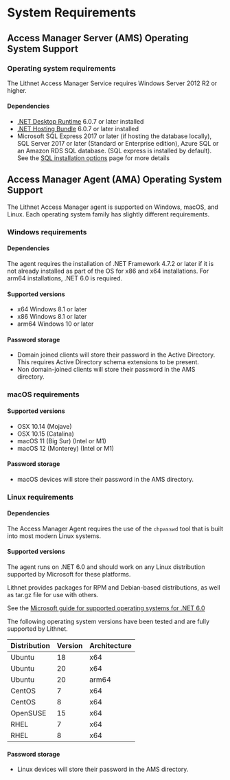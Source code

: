 # System Requirements

## Access Manager Server (AMS) Operating System Support

### Operating system requirements

The Lithnet Access Manager Service requires Windows Server 2012 R2 or higher.

#### Dependencies

* [.NET Desktop Runtime](https://dotnet.microsoft.com/download/dotnet-core/6.0/runtime) 6.0.7 or later installed
* [.NET Hosting Bundle](https://dotnet.microsoft.com/download/dotnet-core/6.0/runtime) 6.0.7 or later installed
* Microsoft SQL Express 2017 or later (if hosting the database locally), SQL Server 2017 or later (Standard or Enterprise edition), Azure SQL or an Amazon RDS SQL database. (SQL express is installed by default). See the [SQL installation options](installing-the-access-manager-server/sql-installation-options.md) page for more details

## Access Manager Agent (AMA) Operating System Support

The Lithnet Access Manager agent is supported on Windows, macOS, and Linux. Each operating system family has slightly different requirements.

### Windows requirements

#### Dependencies

The agent requires the installation of .NET Framework 4.7.2 or later if it is not already installed as part of the OS for x86 and x64 installations. For arm64 installations, .NET 6.0 is required.

#### Supported versions

* x64 Windows 8.1 or later
* x86 Windows 8.1 or later
* arm64 Windows 10 or later

#### Password storage

* Domain joined clients will store their password in the Active Directory. This requires Active Directory schema extensions to be present.
* Non domain-joined clients will store their password in the AMS directory.

### macOS requirements

#### Supported versions

* OSX 10.14 (Mojave)
* OSX 10.15 (Catalina)
* macOS 11 (Big Sur) (Intel or M1)
* macOS 12 (Monterey) (Intel or M1)

#### Password storage

* macOS devices will store their password in the AMS directory.

### Linux requirements

#### Dependencies

The Access Manager Agent requires the use of the `chpasswd` tool that is built into most modern Linux systems.

#### Supported versions

The agent runs on .NET 6.0 and should work on any Linux distribution supported by Microsoft for these platforms.

Lithnet provides packages for RPM and Debian-based distributions, as well as tar.gz file for use with others.

See the [Microsoft guide for supported operating systems for .NET 6.0](https://github.com/dotnet/core/blob/main/release-notes/6.0/supported-os.md)

The following operating system versions have been tested and are fully supported by Lithnet.

| Distribution | Version | Architecture |
| ------------ | ------- | ------------ |
| Ubuntu       | 18      | x64          |
| Ubuntu       | 20      | x64          |
| Ubuntu       | 20      | arm64        |
| CentOS       | 7       | x64          |
| CentOS       | 8       | x64          |
| OpenSUSE     | 15      | x64          |
| RHEL         | 7       | x64          |
| RHEL         | 8       | x64          |

#### Password storage

* Linux devices will store their password in the AMS directory.
